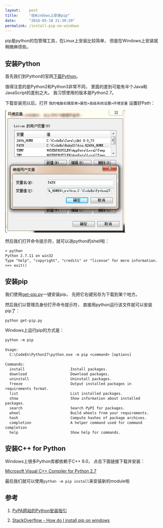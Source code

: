 ```yaml
---
layout:    post
title:     "在Windows上安装pip"
date:      "2016-05-18 21:39:29"
permalink: /install-pip-on-windows
---
```


pip是python的包管理工具，在Linux上安装比较简单，
但是在Windows上安装就稍微麻烦些。

<!--MORE-->

## 安装Python

首先我们到Python的官网[下载Python][python]。

值得注意的是Python2和Python3非常不同，
里面的差别可能有半个Java和JavaScript的差别之大。
我习惯使用的版本是Python2.7。

下载安装完以后，打开
`我的电脑右键菜单>属性>高级系统设置>环境变量`
设置好Path：

![Python Path][path]

然后我们打开命令提示符，就可以进python的shell啦：

```
> python
Python 2.7.11 on win32
Type "help", "copyright", "credits" or "license" for more information.
>>> exit()
```

## 安装pip

我们使用[get-pip.py][get-pip]一键安装pip，
先把它右键另存为下载到某个地方。

然后我们以管理员身份打开命令提示符，
直接用python运行该文件就可以安装pip了：

```
python get-pip.py
```

Windows上运行pip的方式是：

```
python -m pip

Usage:
  C:\CodeEn\Python27\python.exe -m pip <command> [options]

Commands:
  install                     Install packages.
  download                    Download packages.
  uninstall                   Uninstall packages.
  freeze                      Output installed packages in requirements format.
  list                        List installed packages.
  show                        Show information about installed packages.
  search                      Search PyPI for packages.
  wheel                       Build wheels from your requirements.
  hash                        Compute hashes of package archives.
  completion                  A helper command used for command completion
  help                        Show help for commands.
```

## 安装C++ for Python

Windows上很多Python库都依赖于C++ 9.0，
点击下面链接下载并安装：

[Microsoft Visual C++ Compiler for Python 2.7][vc-python]

最后我们就可以使用`python -m pip install`来安装新的module啦

## 参考

1. [PyPA网站的Python安装指引][pypa]

2. [StackOverflow - How do I install pip on windows][so]

[python]:    https://www.python.org/downloads/
[path]:      /assets/python_path.jpg
[get-pip]:   https://bootstrap.pypa.io/get-pip.py
[pypa]:      https://pip.pypa.io/en/stable/installing/
[vc-python]: https://www.microsoft.com/en-us/download/details.aspx?id=44266
[so]:        http://stackoverflow.com/questions/4750806/how-do-i-install-pip-on-windows
